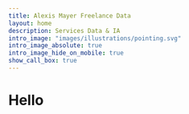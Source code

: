 ```yaml
---
title: Alexis Mayer Freelance Data
layout: home
description: Services Data & IA
intro_image: "images/illustrations/pointing.svg"
intro_image_absolute: true
intro_image_hide_on_mobile: true
show_call_box: true
---
```


# Hello
